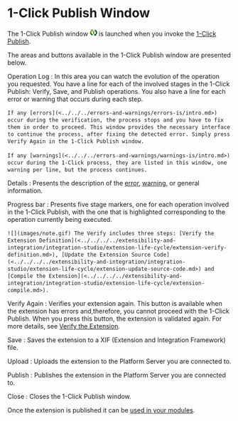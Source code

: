 # 1-Click Publish Window

The 1-Click Publish window ![](images/1-click-publish-icon.gif) is launched when you invoke the [1-Click Publish](<../../../../extensibility-and-integration/integration-studio/extension-life-cycle/extension-1-cp.md>).

The areas and buttons available in the 1-Click Publish window are presented below.

Operation Log
: In this area you can watch the evolution of the operation you requested. You have a line for each of the involved stages in the 1-Click Publish: Verify, Save, and Publish operations. You also have a line for each error or warning that occurs during each step.

    If any [errors](<../../../errors-and-warnings/errors-is/intro.md>) occur during the verification, the process stops and you have to fix them in order to proceed. This window provides the necessary interface to continue the process, after fixing the detected error. Simply press Verify Again in the 1-Click Publish window.

    If any [warnings](<../../../errors-and-warnings/warnings-is/intro.md>) occur during the 1-Click process, they are listed in this window, one warning per line, but the process continues.

Details
:   Presents the description of the [error](<../../../errors-and-warnings/errors-is/intro.md>), [warning](<../../../errors-and-warnings/warnings-is/intro.md>), or general information.

Progress bar
:   Presents five stage markers, one for each operation involved in the 1-Click Publish, with the one that is highlighted corresponding to the operation currently being executed.

    ![](images/note.gif) The Verify includes three steps: [Verify the Extension Definition](<../../../../extensibility-and-integration/integration-studio/extension-life-cycle/extension-verify-definition.md>), [Update the Extension Source Code](<../../../../extensibility-and-integration/integration-studio/extension-life-cycle/extension-update-source-code.md>) and [Compile the Extension](<../../../../extensibility-and-integration/integration-studio/extension-life-cycle/extension-compile.md>).

Verify Again
:   Verifies your extension again. This button is available when the extension has errors and,therefore, you cannot proceed with the 1-Click Publish. When you press this button, the extension is validated again. For more details, see [Verify the Extension](<../../../../extensibility-and-integration/integration-studio/extension-life-cycle/extension-verify.md>).

Save
:   Saves the extension to a XIF (Extension and Integration Framework) file.

Upload
:   Uploads the extension to the Platform Server you are connected to.

Publish
:   Publishes the extension in the Platform Server you are connected to.

Close
:   Closes the 1-Click Publish window.

Once the extension is published it can be [used in your modules](<../../../../extensibility-and-integration/integration-studio/extension-life-cycle/extension-use.md>).
